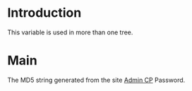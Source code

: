 # Introduction #
This variable is used in more than one tree.

# Main #
The MD5 string generated from the site [Admin CP](AdminCP.md) Password.